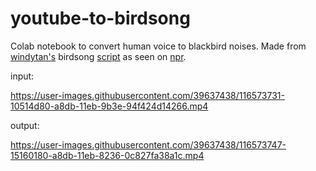 # youtube-to-birdsong
Colab notebook to convert human voice to blackbird noises. Made from [windytan's](https://github.com/windytan) birdsong [script](https://gist.github.com/windytan/80781ca72c357bb61de8a7b70faea48f) as seen on [npr](https://www.npr.org/2021/04/16/988200892/heres-what-all-things-considered-sounds-like-in-blackbird-song).





input:

https://user-images.githubusercontent.com/39637438/116573731-10514d80-a8db-11eb-9b3e-94f424d14266.mp4

output:

https://user-images.githubusercontent.com/39637438/116573747-15160180-a8db-11eb-8236-0c827fa38a1c.mp4

